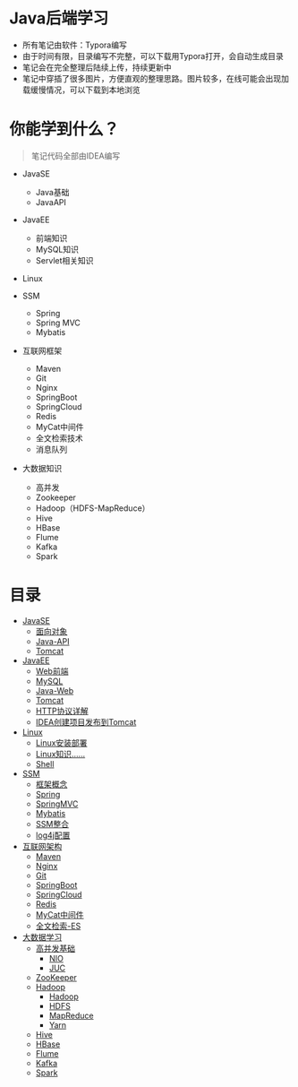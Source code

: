 # Java后端学习

- 所有笔记由软件：Typora编写
- 由于时间有限，目录编写不完整，可以下载用Typora打开，会自动生成目录
- 笔记会在完全整理后陆续上传，持续更新中
- 笔记中穿插了很多图片，方便直观的整理思路。图片较多，在线可能会出现加载缓慢情况，可以下载到本地浏览

# 你能学到什么？

> 笔记代码全部由IDEA编写

- JavaSE

  - Java基础
  - JavaAPI
- JavaEE

  - 前端知识
  - MySQL知识
  - Servlet相关知识
- Linux
- SSM

  - Spring
  - Spring MVC
  - Mybatis
- 互联网框架

  - Maven
  - Git
  - Nginx
  - SpringBoot
  - SpringCloud
  - Redis
  - MyCat中间件
  - 全文检索技术
  - 消息队列

- 大数据知识
  - 高并发
  - Zookeeper
  - Hadoop（HDFS-MapReduce）
  - Hive
  - HBase
  - Flume
  - Kafka
  - Spark

# 目录

- [JavaSE](JavaSE)
  - [面向对象](JavaSE/面向对象笔记)
  - [Java-API](JavaSE/API学习笔记)
  - [Tomcat](JavaSE/Tomcat)
- [JavaEE](JavaEE)
  - [Web前端](JavaEE/1、Web前端)
  - [MySQL](JavaEE/2、MySQL)
  - [Java-Web](JavaEE/3、Java部分)
  - [Tomcat](JavaEE/4、Tomcat)
  - [HTTP协议详解](JavaEE/HTTP协议详解.md)
  - [IDEA创建项目发布到Tomcat](JavaEE/IDEA创建Web项目并发布到Tomcat.md)
- [Linux](Linux)
  - [Linux安装部署](Linux/Linux安装部署)
  - [Linux知识......](Linux/Linux知识)
  - [Shell](Linux/Shell)
- [SSM](SSM)
  - [框架概念](SSM/框架概念.md)
  - [Spring](SSM/Spring)
  - [SpringMVC](SSM/SpringMVC)
  - [Mybatis](SSM/Mybatis)
  - [SSM整合](SSM/SSM整合)
  - [log4j配置](SSM/log4j配置文件.md)
- [互联网架构](互联网架构)
  - [Maven](互联网架构/1、Maven)
  - [Nginx](互联网架构/2、Nginx)
  - [Git](互联网架构/3、Git)
  - [SpringBoot](互联网架构/4、SpringBoot)
  - [SpringCloud](互联网架构/5、SpringCloud)
  - [Redis](互联网架构/7、Redis)
  - [MyCat中间件](互联网架构/8、mycat中间件)
  - [全文检索-ES](互联网架构/9、全文检索)
- [大数据学习](大数据学习)
  - [高并发基础](大数据学习/1、高并发基础)
    - [NIO](大数据学习/1、高并发基础/NIO)
    - [JUC](大数据学习/1、高并发基础/JUC)
  - [ZooKeeper](大数据学习/2、ZooKeeper)
  - [Hadoop](大数据学习/3、Hadoop)
    - [Hadoop](大数据学习/3、Hadoop/1、Hadoop)
    - [HDFS](大数据学习/3、Hadoop/2、HDFS)
    - [MapReduce](大数据学习/3、Hadoop/3、MapReduce)
    - [Yarn](大数据学习/3、Hadoop/4、Yarn)
  - [Hive](大数据学习/4、Hive)
  - [HBase](大数据学习/5、HBase)
  - [Flume](大数据学习/6、Flume)
  - [Kafka](大数据学习/7、Kafka)
  - [Spark](大数据学习/8、Spark)



